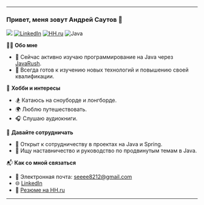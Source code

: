 
---

### Привет, меня зовут Андрей Саутов 👋
![](https://komarev.com/ghpvc/?username=sautovandrey)
[![LinkedIn](https://img.shields.io/badge/LinkedIn-%230077B5.svg?&style=for-the-badge&logo=linkedin&logoColor=white)](https://www.linkedin.com/in/andrey-sautov/)
[![HH.ru](https://img.shields.io/badge/HH.ru-Profile-orange)](https://nn.hh.ru/resume/9c9d6a8bff019e60c00039ed1f3131684a5431)
![Java](https://img.shields.io/badge/Java-%23ED8B00.svg?&style=for-the-badge&logo=java&logoColor=white)

👨‍💻 **Обо мне**

- 🌱 Сейчас активно изучаю программирование на Java через [JavaRush](https://javarush.com).
- 🚀 Всегда готов к изучению новых технологий и повышению своей квалификации.
  
📝 **Хобби и интересы**

- 🏂 Катаюсь на сноуборде и лонгборде.
- 🌍 Люблю путешествовать.
- 🎧 Слушаю аудиокниги.

🤝 **Давайте сотрудничать**

- 👯 Открыт к сотрудничеству в проектах на Java и Spring.
- 🤔 Ищу наставничество и руководство по продвинутым темам в Java.

📬 **Как со мной связаться**

- 📧 Электронная почта: [seeee8212@gmail.com](mailto:seeee8212@gmail.com)
- 🌐 [LinkedIn](https://www.linkedin.com/in/andrey-sautov/)
- 📄 [Резюме на HH.ru](https://nn.hh.ru/resume/9c9d6a8bff019e60c00039ed1f3131684a5431)

---
